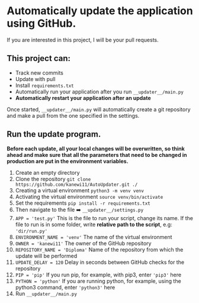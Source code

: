 # Automatically update the application using GitHub. 

If you are interested in this project, I will be your pull requests.

## This project can: 
* Track new commits
* Update with pull
* Install `requirements.txt`
* Automatically run your application after you run `__updater__/main.py`
* **Automatically restart your application after an update**

Once started, `__updater__/main.py` will automatically create a git repository and make a pull from the one specified in the settings.

## Run the update program.

**Before each update, all your local changes will be overwritten, 
so think ahead and make sure that all the parameters 
that need to be changed in production are put in the environment variables.**

1. Create an empty directory
2. Clone the repository `git clone https://github.com/kanewi11/AutoUpdater.git ./`
3. Creating a virtual environment `python3 -m venv venv`
4. Activating the virtual environment `source venv/bin/activate` 
5. Set the requirements `pip install -r requirements.txt`
6. Then navigate to the file ➡️ `__updater__/settings.py`
7. `APP = 'test.py'` This is the file to run your script, change its name. If the file to run is in some folder, write **relative path to the script**, e.g:
`'dir/run.py'`
8. `ENVIRONMENT_NAME = 'venv'` The name of the virtual environment
9. `OWNER = 'kanewi11'` The owner of the GitHub repository
10. `REPOSITORY_NAME = 'Diploma'` Name of the repository from which the update will be performed
11. `UPDATE_DELAY = 120` Delay in seconds between GitHub checks for the repository
12. `PIP = 'pip'` If you run pip, for example, with pip3, enter `'pip3'` here
13. `PYTHON = 'python'` If you are running python, for example, using the python3 command, enter `'python3'` here
14. Run `__updater__/main.py`